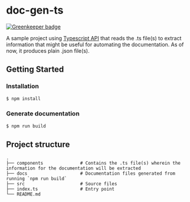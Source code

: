 # doc-gen-ts

[![Greenkeeper badge](https://badges.greenkeeper.io/jllaneza/doc-gen-ts.svg)](https://greenkeeper.io/)

A sample project using [Typescript API](https://github.com/Microsoft/TypeScript/wiki/Using-the-Compiler-API) that reads the .ts file(s) to extract information that might be useful for automating the documentation. As of now, it produces plain .json file(s).

## Getting Started

### Installation
```bash
$ npm install
```

### Generate documentation
```bash
$ npm run build
```

## Project structure

```
.
├── components              # Contains the .ts file(s) wherein the information for the documentation will be extracted
├── docs                    # Documentation files generated from running `npm run build`
├── src                     # Source files
├── index.ts                # Entry point
└── README.md
```